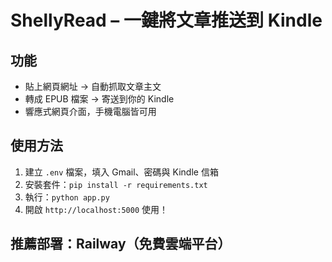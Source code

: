 # ShellyRead – 一鍵將文章推送到 Kindle

## 功能
- 貼上網頁網址 → 自動抓取文章主文
- 轉成 EPUB 檔案 → 寄送到你的 Kindle
- 響應式網頁介面，手機電腦皆可用

## 使用方法
1. 建立 `.env` 檔案，填入 Gmail、密碼與 Kindle 信箱
2. 安裝套件：`pip install -r requirements.txt`
3. 執行：`python app.py`
4. 開啟 `http://localhost:5000` 使用！

## 推薦部署：Railway（免費雲端平台）
